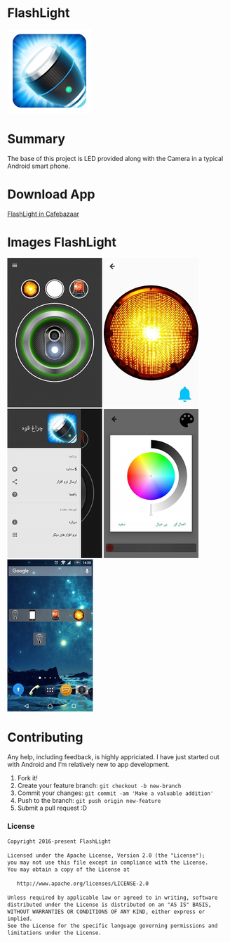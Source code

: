 # FlashLight
![logo](https://github.com/husseinrasti/FlashLight/blob/master/app/src/main/res/mipmap-xxxhdpi/ic_launcher.png)

# Summary
The base of this project is LED provided along with the Camera in a typical Android smart phone.

# Download App
[FlashLight in Cafebazaar](https://cafebazaar.ir/app/ir.teachcode.app.flashlight/?l=en)

# Images FlashLight
![Image 1 of Flash](https://github.com/husseinrasti/FlashLight/blob/master/images/1.JPG)
![Image 2 of Flash](https://github.com/husseinrasti/FlashLight/blob/master/images/2.JPG)
![Image 3 of Flash](https://github.com/husseinrasti/FlashLight/blob/master/images/3.JPG)
![Image 4 of Flash](https://github.com/husseinrasti/FlashLight/blob/master/images/4.JPG)
![Image Widget of Flash](https://github.com/husseinrasti/FlashLight/blob/master/images/5.JPG)

# Contributing
Any help, including feedback, is highly appriciated. I have just started out with Android and I’m relatively new to app development.

   1. Fork it!
   2. Create your feature branch: `git checkout -b new-branch`
   3. Commit your changes: `git commit -am 'Make a valuable addition'`
   4. Push to the branch: `git push origin new-feature`
   5. Submit a pull request :D



### License
```
Copyright 2016-present FlashLight

Licensed under the Apache License, Version 2.0 (the "License");
you may not use this file except in compliance with the License.
You may obtain a copy of the License at

   http://www.apache.org/licenses/LICENSE-2.0

Unless required by applicable law or agreed to in writing, software
distributed under the License is distributed on an "AS IS" BASIS,
WITHOUT WARRANTIES OR CONDITIONS OF ANY KIND, either express or implied.
See the License for the specific language governing permissions and
limitations under the License.
```
